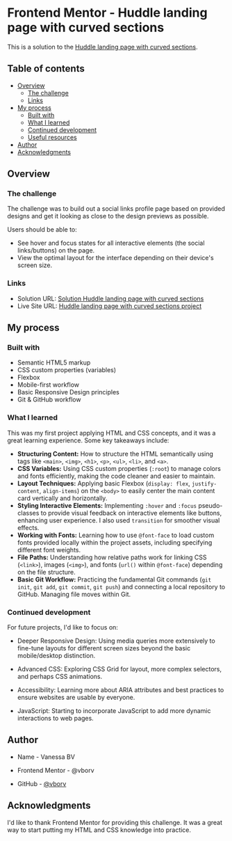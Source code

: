 # Frontend Mentor - Huddle landing page with curved sections

This is a solution to the [Huddle landing page with curved sections](https://www.frontendmentor.io/challenges/huddle-landing-page-with-curved-sections-5ca5ecd01e82137ec91a50f2).

## Table of contents

- [Overview](#overview)
  - [The challenge](#the-challenge)
  - [Links](#links)
- [My process](#my-process)
  - [Built with](#built-with)
  - [What I learned](#what-i-learned)
  - [Continued development](#continued-development)
  - [Useful resources](#useful-resources)
- [Author](#author)
- [Acknowledgments](#acknowledgments)


## Overview

### The challenge

The challenge was to build out a social links profile page based on provided designs and get it looking as close to the design previews as possible.

Users should be able to:

- See hover and focus states for all interactive elements (the social links/buttons) on the page.
- View the optimal layout for the interface depending on their device's screen size.


### Links

- Solution URL: [Solution Huddle landing page with curved sections](https://github.com/vborv/huddle-landing-page-fm)
- Live Site URL: [Huddle landing page with curved sections project](https://vborv.github.io/huddle-landing-page-fm/)

## My process

### Built with

- Semantic HTML5 markup
- CSS custom properties (variables)
- Flexbox
- Mobile-first workflow
- Basic Responsive Design principles
- Git & GitHub workflow

### What I learned

This was my first project applying HTML and CSS concepts, and it was a great learning experience. Some key takeaways include:

- **Structuring Content:** How to structure the HTML semantically using tags like `<main>`, `<img>`, `<h1>`, `<p>`, `<ul>`, `<li>`, and `<a>`.
- **CSS Variables:** Using CSS custom properties (`:root`) to manage colors and fonts efficiently, making the code cleaner and easier to maintain.
- **Layout Techniques:** Applying basic Flexbox (`display: flex`, `justify-content`, `align-items`) on the `<body>` to easily center the main content card vertically and horizontally.
- **Styling Interactive Elements:** Implementing `:hover` and `:focus` pseudo-classes to provide visual feedback on interactive elements like buttons, enhancing user experience. I also used `transition` for smoother visual effects.
- **Working with Fonts:** Learning how to use `@font-face` to load custom fonts provided locally within the project assets, including specifying different font weights.
- **File Paths:** Understanding how relative paths work for linking CSS (`<link>`), images (`<img>`), and fonts (`url()` within `@font-face`) depending on the file structure.
- **Basic Git Workflow:** Practicing the fundamental Git commands (`git init`, `git add`, `git commit`, `git push`) and connecting a local repository to GitHub. Managing file moves within Git.


### Continued development

For future projects, I'd like to focus on:

- Deeper Responsive Design: Using media queries more extensively to fine-tune layouts for different screen sizes beyond the basic mobile/desktop distinction.

- Advanced CSS: Exploring CSS Grid for layout, more complex selectors, and perhaps CSS animations.

- Accessibility: Learning more about ARIA attributes and best practices to ensure websites are usable by everyone.

- JavaScript: Starting to incorporate JavaScript to add more dynamic interactions to web pages.


## Author

- Name - Vanessa BV

- Frontend Mentor - @vborv

- GitHub - [@vborv](https://github.com/vborv/) 

## Acknowledgments

I'd like to thank Frontend Mentor for providing this challenge. It was a great way to start putting my HTML and CSS knowledge into practice.
